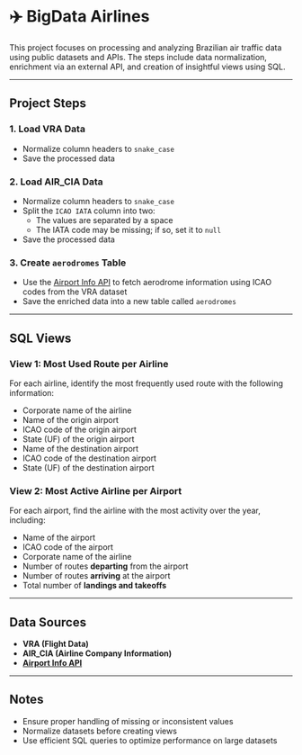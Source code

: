 # ✈️ BigData Airlines

This project focuses on processing and analyzing Brazilian air traffic data using public datasets and APIs. The steps include data normalization, enrichment via an external API, and creation of insightful views using SQL.

---

## Project Steps

### 1. Load VRA Data
- Normalize column headers to `snake_case`
- Save the processed data

### 2. Load AIR_CIA Data
- Normalize column headers to `snake_case`
- Split the `ICAO IATA` column into two:
  - The values are separated by a space
  - The IATA code may be missing; if so, set it to `null`
- Save the processed data

### 3. Create `aerodromes` Table
- Use the [Airport Info API](https://rapidapi.com/Active-api/api/airport-info/) to fetch aerodrome information using ICAO codes from the VRA dataset
- Save the enriched data into a new table called `aerodromes`

---

## SQL Views

### View 1: Most Used Route per Airline
For each airline, identify the most frequently used route with the following information:
- Corporate name of the airline
- Name of the origin airport
- ICAO code of the origin airport
- State (UF) of the origin airport
- Name of the destination airport
- ICAO code of the destination airport
- State (UF) of the destination airport

### View 2: Most Active Airline per Airport
For each airport, find the airline with the most activity over the year, including:
- Name of the airport
- ICAO code of the airport
- Corporate name of the airline
- Number of routes **departing** from the airport
- Number of routes **arriving** at the airport
- Total number of **landings and takeoffs**

---

## Data Sources
- **VRA (Flight Data)**  
- **AIR_CIA (Airline Company Information)**  
- **[Airport Info API](https://rapidapi.com/Active-api/api/airport-info/)**

---

## Notes
- Ensure proper handling of missing or inconsistent values
- Normalize datasets before creating views
- Use efficient SQL queries to optimize performance on large datasets

